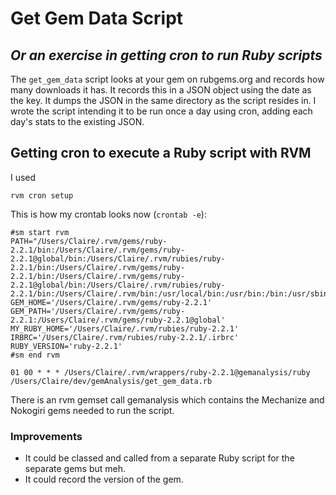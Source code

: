 # Get Gem Data Script

## _Or an exercise in getting cron to run Ruby scripts_

The `get_gem_data` script looks at your gem on rubgems.org and records how many downloads it has. It records this in a JSON object using the date as the key. It dumps the JSON in the same directory as the script resides in. I wrote the script intending it to be run once a day using cron, adding each day's stats to the existing JSON.

## Getting cron to execute a Ruby script with RVM

I used

```
rvm cron setup
```

This is how my crontab looks now (`crontab -e`):

```
#sm start rvm
PATH="/Users/Claire/.rvm/gems/ruby-2.2.1/bin:/Users/Claire/.rvm/gems/ruby-2.2.1@global/bin:/Users/Claire/.rvm/rubies/ruby-2.2.1/bin:/Users/Claire/.rvm/gems/ruby-2.2.1/bin:/Users/Claire/.rvm/gems/ruby-2.2.1@global/bin:/Users/Claire/.rvm/rubies/ruby-2.2.1/bin:/Users/Claire/.rvm/bin:/usr/local/bin:/usr/bin:/bin:/usr/sbin:/sbin"
GEM_HOME='/Users/Claire/.rvm/gems/ruby-2.2.1'
GEM_PATH='/Users/Claire/.rvm/gems/ruby-2.2.1:/Users/Claire/.rvm/gems/ruby-2.2.1@global'
MY_RUBY_HOME='/Users/Claire/.rvm/rubies/ruby-2.2.1'
IRBRC='/Users/Claire/.rvm/rubies/ruby-2.2.1/.irbrc'
RUBY_VERSION='ruby-2.2.1'
#sm end rvm

01 00 * * * /Users/Claire/.rvm/wrappers/ruby-2.2.1@gemanalysis/ruby /Users/Claire/dev/gemAnalysis/get_gem_data.rb
```

There is an rvm gemset call gemanalysis which contains the Mechanize and Nokogiri gems needed to run the script.

### Improvements

* It could be classed and called from a separate Ruby script for the separate gems but meh.
* It could record the version of the gem.
